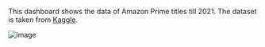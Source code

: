 This dashboard shows the data of Amazon Prime titles till 2021. The dataset is taken from [Kaggle](https://www.kaggle.com/datasets/shivamb/amazon-prime-movies-and-tv-shows).

![image](https://github.com/user-attachments/assets/33a3dcc8-75eb-4f1b-ba23-671c7c435771)
